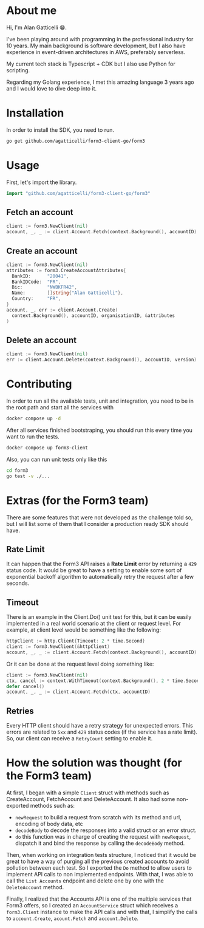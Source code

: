 # About me

Hi, I'm Alan Gatticelli 😁.

I've been playing around with programming in the professional industry for 10 years. My main background is software development, but I also have experience in event-driven architectures in AWS, preferably serverless.

My current tech stack is Typescript + CDK but I also use Python for scripting.

Regarding my Golang experience, I met this amazing language 3 years ago and I would love to dive deep into it.

# Installation

In order to install the SDK, you need to run.

```bash
go get github.com/agatticelli/form3-client-go/form3
```

# Usage

First, let's import the library.

```go
import "github.com/agatticelli/form3-client-go/form3"
```

## Fetch an account

```go
client := form3.NewClient(nil)
account, _, _ := client.Account.Fetch(context.Background(), accountID)
```

## Create an account

```go
client := form3.NewClient(nil)
attributes := form3.CreateAccountAttributes{
  BankID:      "20041",
  BankIDCode:  "FR",
  Bic:         "NWBKFR42",
  Name:        []string{"Alan Gatticelli"},
  Country:     "FR",
}
account, _, err := client.Account.Create(
  context.Background(), accountID, organisationID, &attributes
)
```

## Delete an account

```go
client := form3.NewClient(nil)
err := client.Account.Delete(context.Background(), accountID, version)
```

# Contributing

In order to run all the available tests, unit and integration, you need to be in the root path and start all the services with

```bash
docker compose up -d
```

After all services finished bootstraping, you should run this every time you want to run the tests.

```bash
docker compose up form3-client
```

Also, you can run unit tests only like this

```bash
cd form3
go test -v ./...
```

# Extras (for the Form3 team)

There are some features that were not developed as the challenge told so, but I will list some of them that I consider a production ready SDK should have.

## Rate Limit

It can happen that the Form3 API raises a **Rate Limit** error by returning a `429` status code. It would be great to have a setting to enable some sort of exponential backoff algorithm to automatically retry the request after a few seconds.

## Timeout

There is an example in the Client.Do() unit test for this, but it can be easily implemented in a real world scenario at the client or request level.
For example, at client level would be something like the following:

```go
httpClient := http.Client{Timeout: 2 * time.Second}
client := form3.NewClient(&httpClient)
account, _, _ := client.Account.Fetch(context.Background(), accountID)
```

Or it can be done at the request level doing something like:

```go
client := form3.NewClient(nil)
ctx, cancel := context.WithTimeout(context.Background(), 2 * time.Second)
defer cancel()
account, _, _ := client.Account.Fetch(ctx, accountID)
```

## Retries

Every HTTP client should have a retry strategy for unexpected errors. This errors are related to `5xx` and `429` status codes (if the service has a rate limit). So, our client can receive a `RetryCount` setting to enable it.

# How the solution was thought (for the Form3 team)

At first, I began with a simple `Client` struct with methods such as CreateAccount, FetchAccount and DeleteAccount. It also had some non-exported methods such as:

- `newRequest` to build a request from scratch with its method and url, encoding of body data, etc
- `decodeBody` to decode the responses into a valid struct or an error struct.
- `do` this function was in charge of creating the request with `newRequest`, dispatch it and bind the response by calling the `decodeBody` method.

Then, when working on integration tests structure, I noticed that it would be great to have a way of purging all the previous created accounts to avoid pollution between each test. So I exported the `Do` method to allow users to implement API calls to non implemented endpoints. With that, I was able to call the `List Accounts` endpoint and delete one by one with the `DeleteAccount` method.

Finally, I realized that the Accounts API is one of the multiple services that Form3 offers, so I created an `AccountService` struct which receives a `form3.Client` instance to make the API calls and with that, I simplify the calls to `account.Create`, `acount.Fetch` and `account.Delete`.
